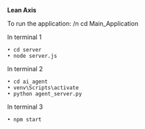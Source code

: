 **Lean Axis**

To run the application:
/n
cd Main_Application

In terminal 1
```Starting Backend server
• cd server
• node server.js 
```

In terminal 2
```Starting AI Agent
• cd ai_agent 
• venv\Scripts\activate
• python agent_server.py 
```

In terminal 3
```Starting Frontend
• npm start 
```